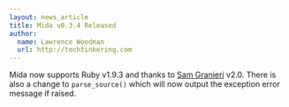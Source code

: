 ```yaml
---
layout: news_article
title: Mida v0.3.4 Released
author:
  name: Lawrence Woodman
  url: http://techtinkering.com
---
```

Mida now supports Ruby v1.9.3 and thanks to [Sam Granieri](https://github.com/samgranieri) v2.0.  There is also a change to `parse_source()` which will now output the exception error message if raised.
